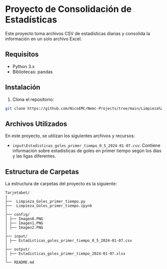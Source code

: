 # Proyecto de Consolidación de Estadísticas

Este proyecto toma archivos CSV de estadísticas diarias y consolida la información en un solo archivo Excel.

## Requisitos

- Python 3.x
- Bibliotecas: pandas

## Instalación

1. Clona el repositorio:

```bash
git clone https://github.com/NicoEMC/Nemc-Projects/tree/main/Limpieza%20Futbol%20Datos
```

## Archivos Utilizados

En este proyecto, se utilizan los siguientes archivos y recursos:

- `input\Estadisticas_goles_primer_tiempo_0_5_2024-01-07.csv`: Contiene información sobre estadisticas de goles en primer tiempo según los días y las ligas diferentes.


## Estructura de Carpetas

La estructura de carpetas del proyecto es la siguiente:
```
Tarjetabet/
|
├──  Limpieza_Goles_primer_tiempo.py
├──  Limpieza_Goles_primer_tiempo.ipynb
│
├── config/
│ ├── Imagen0.PNG
│ ├── Imagen1.PNG
│ ├── Imagen2.PNG
│
├── input/
│ ├── Estadisticas_goles_primer_tiempo_0_5_2024-01-07.csv
│
├── output/
│ ├── Estadisticas_goles_primer_tiempo_2024-01-07.xlsx
│
└── README.md
```